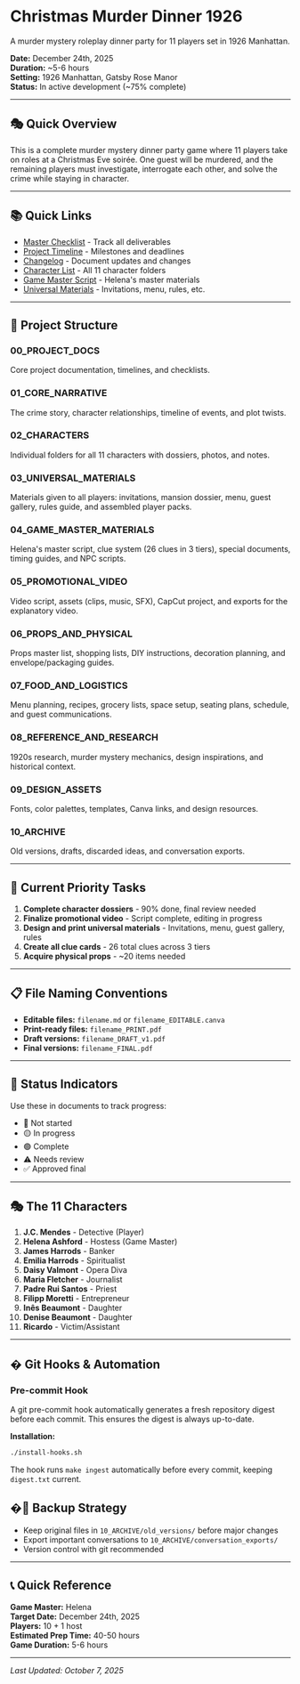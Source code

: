 # Christmas Murder Dinner 1926

A murder mystery roleplay dinner party for 11 players set in 1926 Manhattan.

**Date:** December 24th, 2025  
**Duration:** ~5-6 hours  
**Setting:** 1926 Manhattan, Gatsby Rose Manor  
**Status:** In active development (~75% complete)

---

## 🎭 Quick Overview

This is a complete murder mystery dinner party game where 11 players take on roles at a Christmas Eve soirée. One guest will be murdered, and the remaining players must investigate, interrogate each other, and solve the crime while staying in character.

---

## 📚 Quick Links

- [Master Checklist](00_PROJECT_DOCS/MASTER_CHECKLIST.md) - Track all deliverables
- [Project Timeline](00_PROJECT_DOCS/PROJECT_TIMELINE.md) - Milestones and deadlines
- [Changelog](00_PROJECT_DOCS/CHANGELOG.md) - Document updates and changes
- [Character List](02_CHARACTERS/) - All 11 character folders
- [Game Master Script](04_GAME_MASTER_MATERIALS/helena_master_script/) - Helena's master materials
- [Universal Materials](03_UNIVERSAL_MATERIALS/) - Invitations, menu, rules, etc.

---

## 📂 Project Structure

### 00_PROJECT_DOCS
Core project documentation, timelines, and checklists.

### 01_CORE_NARRATIVE
The crime story, character relationships, timeline of events, and plot twists.

### 02_CHARACTERS
Individual folders for all 11 characters with dossiers, photos, and notes.

### 03_UNIVERSAL_MATERIALS
Materials given to all players: invitations, mansion dossier, menu, guest gallery, rules guide, and assembled player packs.

### 04_GAME_MASTER_MATERIALS
Helena's master script, clue system (26 clues in 3 tiers), special documents, timing guides, and NPC scripts.

### 05_PROMOTIONAL_VIDEO
Video script, assets (clips, music, SFX), CapCut project, and exports for the explanatory video.

### 06_PROPS_AND_PHYSICAL
Props master list, shopping lists, DIY instructions, decoration planning, and envelope/packaging guides.

### 07_FOOD_AND_LOGISTICS
Menu planning, recipes, grocery lists, space setup, seating plans, schedule, and guest communications.

### 08_REFERENCE_AND_RESEARCH
1920s research, murder mystery mechanics, design inspirations, and historical context.

### 09_DESIGN_ASSETS
Fonts, color palettes, templates, Canva links, and design resources.

### 10_ARCHIVE
Old versions, drafts, discarded ideas, and conversation exports.

---

## 🎯 Current Priority Tasks

1. **Complete character dossiers** - 90% done, final review needed
2. **Finalize promotional video** - Script complete, editing in progress
3. **Design and print universal materials** - Invitations, menu, guest gallery, rules
4. **Create all clue cards** - 26 total clues across 3 tiers
5. **Acquire physical props** - ~20 items needed

---

## 📋 File Naming Conventions

- **Editable files:** `filename.md` or `filename_EDITABLE.canva`
- **Print-ready files:** `filename_PRINT.pdf`
- **Draft versions:** `filename_DRAFT_v1.pdf`
- **Final versions:** `filename_FINAL.pdf`

---

## 🎨 Status Indicators

Use these in documents to track progress:

- 🔴 Not started
- 🟡 In progress
- 🟢 Complete
- ⚠️ Needs review
- ✅ Approved final

---

## 🎭 The 11 Characters

1. **J.C. Mendes** - Detective (Player)
2. **Helena Ashford** - Hostess (Game Master)
3. **James Harrods** - Banker
4. **Emilia Harrods** - Spiritualist
5. **Daisy Valmont** - Opera Diva
6. **Maria Fletcher** - Journalist
7. **Padre Rui Santos** - Priest
8. **Filipp Moretti** - Entrepreneur
9. **Inês Beaumont** - Daughter
10. **Denise Beaumont** - Daughter
11. **Ricardo** - Victim/Assistant

---

## � Git Hooks & Automation

### Pre-commit Hook
A git pre-commit hook automatically generates a fresh repository digest before each commit. This ensures the digest is always up-to-date.

**Installation:**
```bash
./install-hooks.sh
```

The hook runs `make ingest` automatically before every commit, keeping `digest.txt` current.

## �💾 Backup Strategy

- Keep original files in `10_ARCHIVE/old_versions/` before major changes
- Export important conversations to `10_ARCHIVE/conversation_exports/`
- Version control with git recommended

---

## 📞 Quick Reference

**Game Master:** Helena  
**Target Date:** December 24th, 2025  
**Players:** 10 + 1 host  
**Estimated Prep Time:** 40-50 hours  
**Game Duration:** 5-6 hours  

---

*Last Updated: October 7, 2025*
